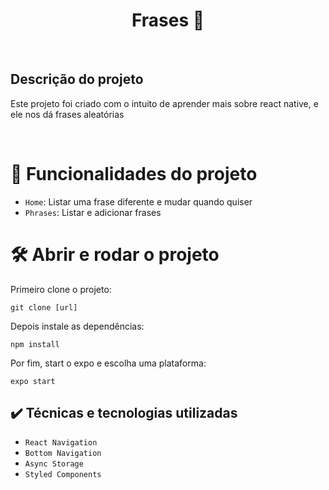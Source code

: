 <h1 align="center">Frases 📝 </h1>

<br/>

<h2> 
    Descrição do projeto
</h2>
<p> 
   Este projeto foi criado com o intuito de aprender mais sobre react native, e ele nos dá frases aleatórias
</p>

<br/>

# :hammer: Funcionalidades do projeto

- `Home`: Listar uma frase diferente e mudar quando quiser
- `Phrases`: Listar e adicionar frases

# 🛠️ Abrir e rodar o projeto

Primeiro clone o projeto:

``` git clone [url] ```

Depois instale as dependências: 

``` npm install ```

Por fim, start o expo e escolha uma plataforma:

``` expo start ```

## ✔️ Técnicas e tecnologias utilizadas

- ``React Navigation``
- ``Bottom Navigation``
- ``Async Storage``
- ``Styled Components``
